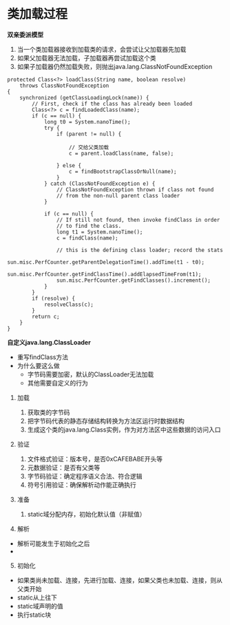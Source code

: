 # 类加载过程

**双亲委派模型**
1. 当一个类加载器接收到加载类的请求，会尝试让父加载器先加载
2. 如果父加载器无法加载，子加载器再尝试加载这个类
3. 如果子加载器仍然加载失败，则抛出java.lang.ClassNotFoundException

```
protected Class<?> loadClass(String name, boolean resolve)
    throws ClassNotFoundException
{
    synchronized (getClassLoadingLock(name)) {
        // First, check if the class has already been loaded
        Class<?> c = findLoadedClass(name);
        if (c == null) {
            long t0 = System.nanoTime();
            try {
                if (parent != null) {
                
                    // 交给父类加载
                    c = parent.loadClass(name, false);
                    
                } else {
                    c = findBootstrapClassOrNull(name);
                }
            } catch (ClassNotFoundException e) {
                // ClassNotFoundException thrown if class not found
                // from the non-null parent class loader
            }

            if (c == null) {
                // If still not found, then invoke findClass in order
                // to find the class.
                long t1 = System.nanoTime();
                c = findClass(name);

                // this is the defining class loader; record the stats
                sun.misc.PerfCounter.getParentDelegationTime().addTime(t1 - t0);
                sun.misc.PerfCounter.getFindClassTime().addElapsedTimeFrom(t1);
                sun.misc.PerfCounter.getFindClasses().increment();
            }
        }
        if (resolve) {
            resolveClass(c);
        }
        return c;
    }
}
```

**自定义java.lang.ClassLoader**
* 重写findClass方法
* 为什么要这么做
  * 字节码需要加密，默认的ClassLoader无法加载
  * 其他需要自定义的行为


1. 加载
   1. 获取类的字节码
   2. 把字节码代表的静态存储结构转换为方法区运行时数据结构
   3. 生成这个类的java.lang.Class实例，作为对方法区中这些数据的访问入口
   
2. 验证
   1. 文件格式验证：版本号，是否0xCAFEBABE开头等
   2. 元数据验证：是否有父类等
   3. 字节码验证：确定程序语义合法、符合逻辑
   4. 符号引用验证：确保解析动作能正确执行

3. 准备
   1. static域分配内存，初始化默认值（非赋值）

4. 解析
  * 解析可能发生于初始化之后
  * 
  
5. 初始化
  * 如果类尚未加载、连接，先进行加载、连接，如果父类也未加载、连接，则从父类开始
  * static从上往下
  * static域声明的值
  * 执行static块